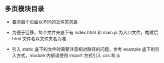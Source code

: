 ## 多页模块目录

* 要求每个页面以不同的文件夹包裹

* 为便于迁移，每个文件夹底下有 index.html 和 main.js 为入口文件，构建后 html 文件名以文件夹名为准

* 引入 static 底下的文件时需要注意相对路径的问题，参考 example 底下的引入方式，module 内部请使用 import 方式引入 css 和 js
